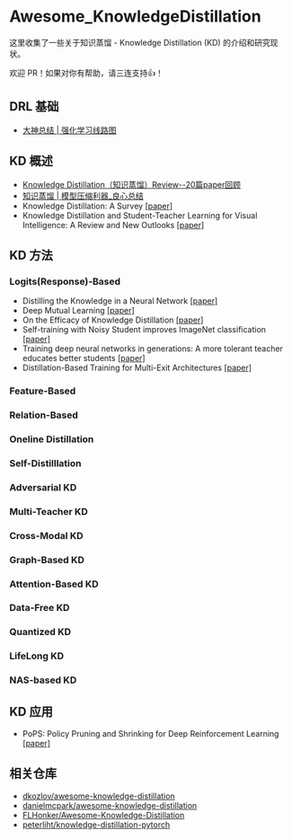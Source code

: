# Awesome_KnowledgeDistillation
这里收集了一些关于知识蒸馏  - Knowledge Distillation (KD) 的介绍和研究现状。

欢迎 PR！如果对你有帮助，请三连支持👍！

## DRL 基础

- [大神总结 | 强化学习线路图](https://mp.weixin.qq.com/s/E2va_w2Lh_x3n_1XnOY0ZA)

## KD 概述

- [Knowledge Distillation（知识蒸馏）Review--20篇paper回顾](https://zhuanlan.zhihu.com/p/160206075)
- [知识蒸馏 | 模型压缩利器_良心总结](https://zhuanlan.zhihu.com/p/138210881)
- Knowledge Distillation: A Survey [[paper]](https://arxiv.org/pdf/2006.05525.pdf)
- Knowledge Distillation and Student-Teacher Learning for Visual Intelligence: A Review and New Outlooks [[paper]](https://arxiv.org/pdf/2004.05937.pdf)

## KD 方法

### Logits(Response)-Based 

- Distilling the Knowledge in a Neural Network [[paper]](https://arxiv.org/pdf/1503.02531.pdf)
- Deep Mutual Learning [[paper]](https://openaccess.thecvf.com/content_cvpr_2018/papers/Zhang_Deep_Mutual_Learning_CVPR_2018_paper.pdf)
- On the Efficacy of Knowledge Distillation [[paper]](https://openaccess.thecvf.com/content_ICCV_2019/papers/Cho_On_the_Efficacy_of_Knowledge_Distillation_ICCV_2019_paper.pdf)
- Self-training with Noisy Student improves ImageNet classification [[paper]](https://openaccess.thecvf.com/content_CVPR_2020/papers/Xie_Self-Training_With_Noisy_Student_Improves_ImageNet_Classification_CVPR_2020_paper.pdf)
- Training deep neural networks in generations: A more tolerant teacher educates better students [[paper]](https://www.cs.jhu.edu/~alanlab/Pubs19/yang2019training.pdf)
- Distillation-Based Training for Multi-Exit Architectures [[paper]](https://openaccess.thecvf.com/content_ICCV_2019/papers/Phuong_Distillation-Based_Training_for_Multi-Exit_Architectures_ICCV_2019_paper.pdf)

### Feature-Based

### Relation-Based

### Oneline Distillation

### Self-Distilllation

### Adversarial KD

### Multi-Teacher KD

### Cross-Modal KD

### Graph-Based KD

### Attention-Based KD

### Data-Free KD

### Quantized KD

### LifeLong KD

### NAS-based KD

## KD 应用

- PoPS: Policy Pruning and Shrinking for Deep Reinforcement Learning [[paper]](https://arxiv.org/pdf/2001.05012.pdf)

## 相关仓库

- [dkozlov/awesome-knowledge-distillation](https://github.com/dkozlov/awesome-knowledge-distillation)
- [danielmcpark/awesome-knowledge-distillation](https://github.com/danielmcpark/awesome-knowledge-distillation)
- [FLHonker/Awesome-Knowledge-Distillation](https://github.com/FLHonker/Awesome-Knowledge-Distillation)
- [peterliht/knowledge-distillation-pytorch](https://github.com/peterliht/knowledge-distillation-pytorch)
